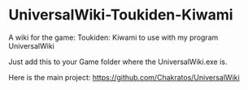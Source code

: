 # UniversalWiki-Toukiden-Kiwami
A wiki for the game: Toukiden: Kiwami to use with my program UniversalWiki

Just add this to your Game folder where the UniversalWiki.exe is.

Here is the main project: https://github.com/Chakratos/UniversalWiki
